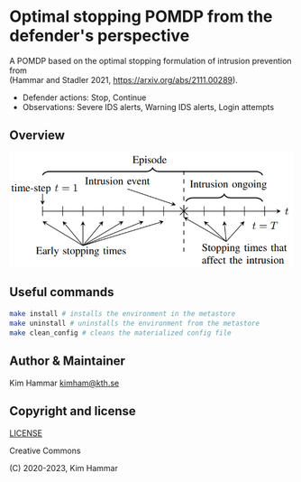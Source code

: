 # Optimal stopping POMDP from the defender's perspective 

A POMDP based on the optimal stopping formulation of intrusion prevention from  
(Hammar and Stadler 2021, https://arxiv.org/abs/2111.00289).

- Defender actions: Stop, Continue
- Observations: Severe IDS alerts, Warning IDS alerts, Login attempts

## Overview
<p align="center">
<img src="env.png" width="600">
</p>

## Useful commands

```bash
make install # installs the environment in the metastore
make uninstall # uninstalls the environment from the metastore
make clean_config # cleans the materialized config file    
```

## Author & Maintainer

Kim Hammar <kimham@kth.se>

## Copyright and license

[LICENSE](../../../../../LICENSE.md)

Creative Commons

(C) 2020-2023, Kim Hammar